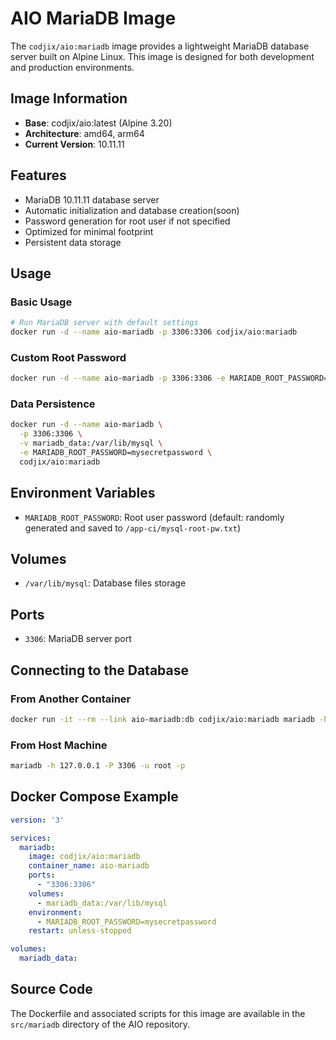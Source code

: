 # AIO MariaDB Image

The `codjix/aio:mariadb` image provides a lightweight MariaDB database server built on Alpine Linux. This image is designed for both development and production environments.

## Image Information

- **Base**: codjix/aio:latest (Alpine 3.20)
- **Architecture**: amd64, arm64
- **Current Version**: 10.11.11

## Features

- MariaDB 10.11.11 database server
- Automatic initialization and database creation(soon)
- Password generation for root user if not specified
- Optimized for minimal footprint
- Persistent data storage

## Usage

### Basic Usage

```bash
# Run MariaDB server with default settings
docker run -d --name aio-mariadb -p 3306:3306 codjix/aio:mariadb
```

### Custom Root Password

```bash
docker run -d --name aio-mariadb -p 3306:3306 -e MARIADB_ROOT_PASSWORD=mysecretpassword codjix/aio:mariadb
```

### Data Persistence

```bash
docker run -d --name aio-mariadb \
  -p 3306:3306 \
  -v mariadb_data:/var/lib/mysql \
  -e MARIADB_ROOT_PASSWORD=mysecretpassword \
  codjix/aio:mariadb
```

## Environment Variables

- `MARIADB_ROOT_PASSWORD`: Root user password (default: randomly generated and saved to `/app-ci/mysql-root-pw.txt`)

## Volumes

- `/var/lib/mysql`: Database files storage

## Ports

- `3306`: MariaDB server port

## Connecting to the Database

### From Another Container

```bash
docker run -it --rm --link aio-mariadb:db codjix/aio:mariadb mariadb -h db -u root -p
```

### From Host Machine

```bash
mariadb -h 127.0.0.1 -P 3306 -u root -p
```

## Docker Compose Example

```yaml
version: '3'

services:
  mariadb:
    image: codjix/aio:mariadb
    container_name: aio-mariadb
    ports:
      - "3306:3306"
    volumes:
      - mariadb_data:/var/lib/mysql
    environment:
      - MARIADB_ROOT_PASSWORD=mysecretpassword
    restart: unless-stopped

volumes:
  mariadb_data:
```

## Source Code

The Dockerfile and associated scripts for this image are available in the `src/mariadb` directory of the AIO repository.